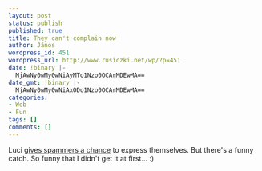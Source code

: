 ```yaml
---
layout: post
status: publish
published: true
title: They can't complain now
author: János
wordpress_id: 451
wordpress_url: http://www.rusiczki.net/wp/?p=451
date: !binary |-
  MjAwNy0wMy0wNiAyMTo1Nzo0OCArMDEwMA==
date_gmt: !binary |-
  MjAwNy0wMy0wNiAxODo1Nzo0OCArMDEwMA==
categories:
- Web
- Fun
tags: []
comments: []
---
```

<p>Luci <a href="http://grafic.lucianmarin.ro/2007/03/06/spam/">gives spammers a chance</a> to express themselves. But there's a funny catch. So funny that I didn't get it at first... :)</p>
